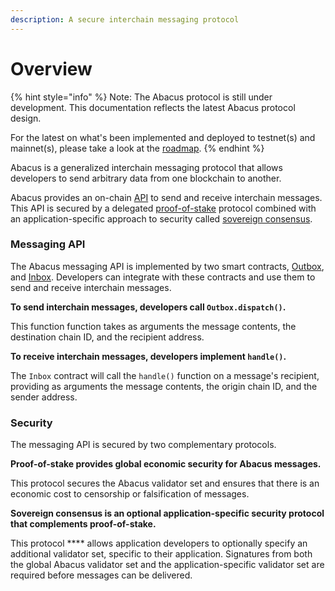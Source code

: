 ```yaml
---
description: A secure interchain messaging protocol
---
```


# Overview

{% hint style="info" %}
Note: The Abacus protocol is still under development. This documentation reflects the latest Abacus protocol design.

For the latest on what's been implemented and deployed to testnet(s) and mainnet(s), please take a look at the [roadmap](../resources/roadmap.md).
{% endhint %}

Abacus is a generalized interchain messaging protocol that allows developers to send arbitrary data from one blockchain to another.

Abacus provides an on-chain [API](messaging/) to send and receive interchain messages. This API is secured by a delegated [proof-of-stake](security/proof-of-stake.md) protocol combined with an application-specific approach to security called [sovereign consensus](security/sovereign-consensus.md).&#x20;

### Messaging API

The Abacus messaging API is implemented by two smart contracts, [Outbox](messaging/outbox.md), and  [Inbox](messaging/inbox.md). Developers can integrate with these contracts and use them to send and receive interchain messages.

**To send interchain messages, developers call `Outbox.dispatch()`.**

This function function takes as arguments the message contents, the destination chain ID, and the recipient address.

**To receive interchain messages, developers implement `handle()`.**

The `Inbox` contract will call the `handle()` function on a message's recipient, providing as arguments the message contents, the origin chain ID, and the sender address.

### Security

The messaging API is secured by two complementary protocols.

**Proof-of-stake provides global economic security for Abacus messages.**

This protocol secures the Abacus validator set and ensures that there is an economic cost to censorship or falsification of messages.

**Sovereign consensus is an optional application-specific security protocol that complements proof-of-stake.**

This protocol **** allows application developers to optionally specify an additional validator set, specific to their application. Signatures from both the global Abacus validator set and the application-specific validator set are required before messages can be delivered.&#x20;

